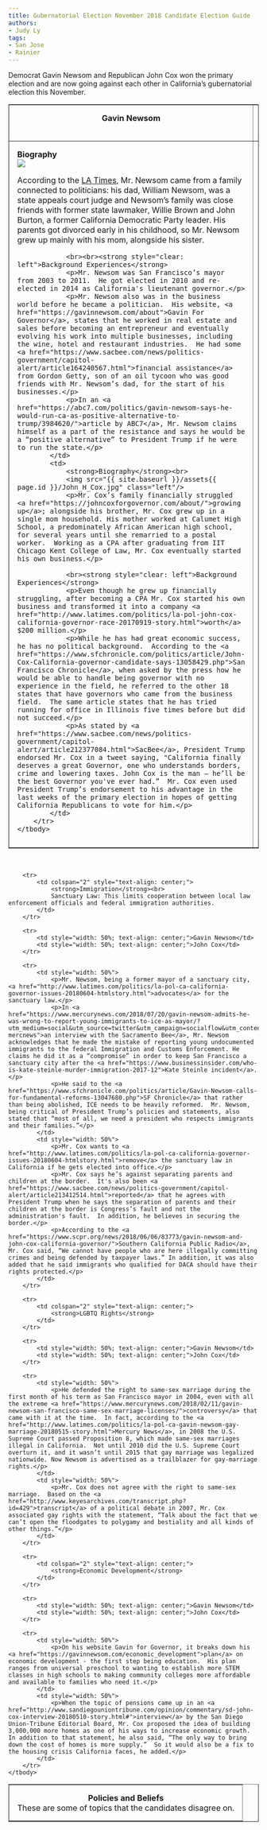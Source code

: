 ```yaml
---
title: Gubernatorial Election November 2018 Candidate Election Guide
authors:
- Judy Ly
tags:
- San Jose
- Rainier
---
```

Democrat Gavin Newsom and Republican John Cox won the primary election and are now going against each other in California’s gubernatorial election this November. 

<!-- Custom styles for this page only -->
<style>
    td {
        padding: 1em;
    }
</style>

<table border="1" style="border-collapse: collapse">
    <tbody style="vertical-align: top">
        <tr>
            <td style="width: 50%; text-align: center;"><strong>Gavin Newsom</strong></td>
            <td style="width: 50%; text-align: center;"><strong>John Cox</strong></td>
        </tr>
        <tr>
            <td>
                <strong>Biography</strong><br>
                <img src="{{ site.baseurl }}/assets{{ page.id }}/Gavin_Newsom.jpg" class="left"/>
                <p>According to the <a href="http://www.latimes.com/projects/la-pol-ca-gavin-newsom-san-francisco-money/">LA Times</a>, Mr. Newsom came from a family connected to politicians: his dad, William Newsom, was a state appeals court judge and Newsom’s family was close friends with former state lawmaker, Willie Brown and John Burton, a former California Democratic Party leader.  His parents got divorced early in his childhood, so Mr. Newsom grew up mainly with his mom, alongside his sister.</p>
                
                <br><br><strong style="clear: left">Background Experiences</strong>
                <p>Mr. Newsom was San Francisco’s mayor from 2003 to 2011.  He got elected in 2010 and re-elected in 2014 as California's lieutenant governor.</p>
                <p>Mr. Newsom also was in the business world before he became a politician.  His website, <a href="https://gavinnewsom.com/about">Gavin For Governor</a>, states that he worked in real estate and sales before becoming an entrepreneur and eventually evolving his work into multiple businesses, including the wine, hotel and restaurant industries.  He had some <a href="https://www.sacbee.com/news/politics-government/capitol-alert/article164240567.html">financial assistance</a> from Gordon Getty, son of an oil tycoon who was good friends with Mr. Newsom’s dad, for the start of his businesses.</p>      
                <p>In an <a href="https://abc7.com/politics/gavin-newsom-says-he-would-run-ca-as-positive-alternative-to-trump/3984620/">article by ABC7</a>, Mr. Newsom claims himself as a part of the resistance and says he would be a “positive alternative” to President Trump if he were to run the state.</p>
            </td>
            <td>
                <strong>Biography</strong><br>
                <img src="{{ site.baseurl }}/assets{{ page.id }}/John_H_Cox.jpg" class="left"/>
                <p>Mr. Cox’s family financially struggled <a href="https://johncoxforgovernor.com/about/">growing up</a>; alongside his brother, Mr. Cox grew up in a single mom household. His mother worked at Calumet High School, a predominately African American high school,  for several years until she remarried to a postal worker.  Working as a CPA after graduating from IIT Chicago Kent College of Law, Mr. Cox eventually started his own business.</p>
                
                <br><strong style="clear: left">Background Experiences</strong>
                <p>Even though he grew up financially struggling, after becoming a CPA Mr. Cox started his own business and transformed it into a company <a href="http://www.latimes.com/politics/la-pol-john-cox-california-governor-race-20170919-story.html">worth</a> $200 million.</p>
                <p>While he has had great economic success, he has no political background.  According to the <a href="https://www.sfchronicle.com/politics/article/John-Cox-California-governor-candidate-says-13058429.php">San Francisco Chronicle</a>, when asked by the press how he would be able to handle being governor with no experience in the field, he referred to the other 18 states that have governors who came from the business field.  The same article states that he has tried running for office in Illinois five times before but did not succeed.</p>
                <p>As stated by <a href="https://www.sacbee.com/news/politics-government/capitol-alert/article212377084.html">SacBee</a>, President Trump endorsed Mr. Cox in a tweet saying, "California finally deserves a great Governor, one who understands borders, crime and lowering taxes. John Cox is the man — he’ll be the best Governor you've ever had.”  Mr. Cox even used President Trump’s endorsement to his advantage in the last weeks of the primary election in hopes of getting California Republicans to vote for him.</p>
            </td>
        </tr>
    </tbody>
</table>
<br>
<table border="1" style="border-collapse: collapse; width: 100%">
    <tbody style="vertical-align: top">
        <tr>
            <td colspan="2" style="width: 100%; text-align: center">
                <strong>Policies and Beliefs</strong><br>
                These are some of topics that the candidates disagree on.
            </td>
        </tr>
        
        <tr>
            <td colspan="2" style="text-align: center;">
                <strong>Immigration</strong><br>
                Sanctuary Law: This limits cooperation between local law enforcement officials and federal immigration authorities.
            </td>
        </tr>
        
        <tr>
            <td style="width: 50%; text-align: center;">Gavin Newsom</td>
            <td style="width: 50%; text-align: center;">John Cox</td>
        </tr>
        
        <tr>
            <td style="width: 50%">
                <p>Mr. Newsom, being a former mayor of a sanctuary city, <a href="http://www.latimes.com/politics/la-pol-ca-california-governor-issues-20180604-htmlstory.html">advocates</a> for the sanctuary law.</p>
                <p>In <a href="https://www.mercurynews.com/2018/07/20/gavin-newsom-admits-he-was-wrong-to-report-young-immigrants-to-ice-as-mayor/?utm_medium=social&utm_source=twitter&utm_campaign=socialflow&utm_content=tw-mercnews">an interview with the Sacramento Bee</a>, Mr. Newsom acknowledges that he made the mistake of reporting young undocumented immigrants to the federal Immigration and Customs Enforcement. He claims he did it as a “compromise” in order to keep San Francisco a sanctuary city after the <a href="https://www.businessinsider.com/who-is-kate-steinle-murder-immigration-2017-12">Kate Steinle incident</a>.</p> 
                <p>He said to the <a href="https://www.sfchronicle.com/politics/article/Gavin-Newsom-calls-for-fundamental-reforms-13047680.php">SF Chronicle</a> that rather than being abolished, ICE needs to be heavily reformed.  Mr. Newsom, being critical of President Trump’s policies and statements, also stated that “most of all, we need a president who respects immigrants and their families.”</p>
            </td>
            <td style="width: 50%">
                <p>Mr. Cox wants to <a href="http://www.latimes.com/politics/la-pol-ca-california-governor-issues-20180604-htmlstory.html">remove</a> the sanctuary law in California if he gets elected into office.</p>
                <p>Mr. Cox says he’s against separating parents and children at the border.  It's also been <a href="https://www.sacbee.com/news/politics-government/capitol-alert/article213412514.html">reported</a> that he agrees with President Trump when he says the separation of parents and their children at the border is Congress’s fault and not the administration's fault.  In addition, he believes in securing the border.</p> 
                <p>According to the <a href="https://www.scpr.org/news/2018/06/06/83773/gavin-newsom-and-john-cox-california-governor/">Southern California Public Radio</a>, Mr. Cox said, “We cannot have people who are here illegally committing crimes and being defended by taxpayer laws.” In addition, it was also added that he said immigrants who qualified for DACA should have their rights protected.</p>
            </td>
        </tr>
        
        <tr>
            <td colspan="2" style="text-align: center;">
                <strong>LGBTQ Rights</strong>
            </td>
        </tr>
        
        <tr>
            <td style="width: 50%; text-align: center;">Gavin Newsom</td>
            <td style="width: 50%; text-align: center;">John Cox</td>
        </tr>
        
        <tr>
            <td style="width: 50%">
                <p>He defended the right to same-sex marriage during the first month of his term as San Francisco mayor in 2004, even with all the extreme <a href="https://www.mercurynews.com/2018/02/11/gavin-newsom-san-francisco-same-sex-marriage-licenses/">controversy</a> that came with it at the time.  In fact, according to the <a href="http://www.latimes.com/politics/la-pol-ca-gavin-newsom-gay-marriage-20180515-story.html">Mercury News</a>, in 2008 the U.S. Supreme Court passed Proposition 8, which made same-sex marriages illegal in California.  Not until 2010 did the U.S. Supreme Court overturn it, and it wasn’t until 2015 that gay marriage was legalized nationwide. Now Newsom is advertised as a trailblazer for gay-marriage rights.</p>
            </td>
            <td style="width: 50%">
                <p>Mr. Cox does not agree with the right to same-sex marriage.  Based on the <a href="http://www.keyesarchives.com/transcript.php?id=429">transcript</a> of a political debate in 2007, Mr. Cox associated gay rights with the statement, “Talk about the fact that we can’t open the floodgates to polygamy and bestiality and all kinds of other things.”</p>
            </td>
        </tr>
        
        <tr>
            <td colspan="2" style="text-align: center;">
                <strong>Economic Development</strong>
            </td>
        </tr>
        
        <tr>
            <td style="width: 50%; text-align: center;">Gavin Newsom</td>
            <td style="width: 50%; text-align: center;">John Cox</td>
        </tr>
        
        <tr>
            <td style="width: 50%">
                <p>On his website Gavin for Governor, it breaks down his <a href="https://gavinnewsom.com/economic_development">plan</a> on economic development - the first step being education.  His plan ranges from universal preschool to wanting to establish more STEM classes in high schools to making community colleges more affordable and available to families who need it.</p>
            </td>
            <td style="width: 50%">
                <p>When the topic of pensions came up in an <a href="http://www.sandiegouniontribune.com/opinion/commentary/sd-john-cox-interview-20180510-story.html#">interview</a> by the San Diego Union-Tribune Editorial Board, Mr. Cox proposed the idea of building 3,000,000 more homes as one of his ways to increase economic growth.  In addition to that statement, he also said, “The only way to bring down the cost of homes is more supply.”  So it would also be a fix to the housing crisis California faces, he added.</p>
            </td>
        </tr>
    </tbody>
</table>
